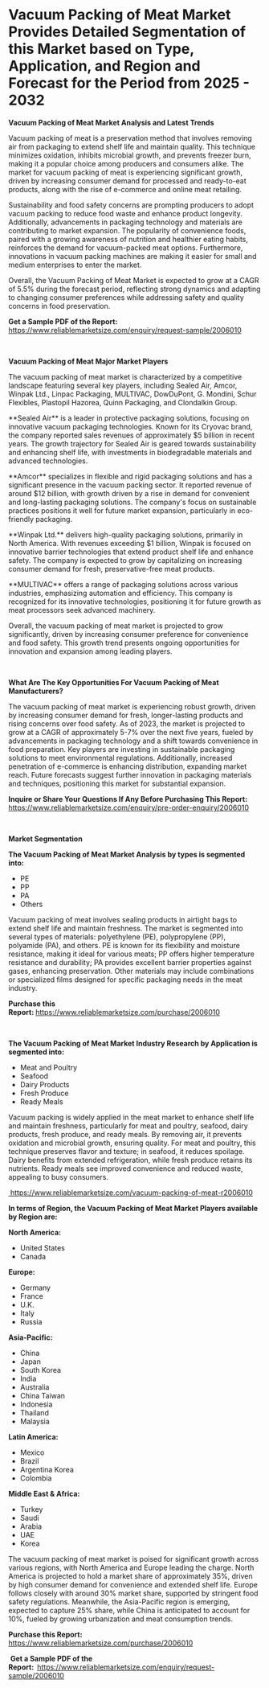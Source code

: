 <p><h1>Vacuum Packing of Meat Market Provides Detailed Segmentation of this Market based on Type, Application, and Region and Forecast for the Period from 2025 - 2032</h1></p><p><strong>Vacuum Packing of Meat Market Analysis and Latest Trends</strong></p>
<p><p>Vacuum packing of meat is a preservation method that involves removing air from packaging to extend shelf life and maintain quality. This technique minimizes oxidation, inhibits microbial growth, and prevents freezer burn, making it a popular choice among producers and consumers alike. The market for vacuum packing of meat is experiencing significant growth, driven by increasing consumer demand for processed and ready-to-eat products, along with the rise of e-commerce and online meat retailing.</p><p>Sustainability and food safety concerns are prompting producers to adopt vacuum packing to reduce food waste and enhance product longevity. Additionally, advancements in packaging technology and materials are contributing to market expansion. The popularity of convenience foods, paired with a growing awareness of nutrition and healthier eating habits, reinforces the demand for vacuum-packed meat options. Furthermore, innovations in vacuum packing machines are making it easier for small and medium enterprises to enter the market.</p><p>Overall, the Vacuum Packing of Meat Market is expected to grow at a CAGR of 5.5% during the forecast period, reflecting strong dynamics and adapting to changing consumer preferences while addressing safety and quality concerns in food preservation.</p></p>
<p><strong>Get a Sample PDF of the Report:&nbsp;</strong> <a href="https://www.reliablemarketsize.com/enquiry/request-sample/2006010?utm_campaign=1889&utm_medium=2&utm_source=Github&utm_content=ia&utm_term=19042025&utm_id=vacuum-packing-of-meat">https://www.reliablemarketsize.com/enquiry/request-sample/2006010</a></p>
<p>&nbsp;</p>
<p><strong>Vacuum Packing of Meat Major Market Players</strong></p>
<p><p>The vacuum packing of meat market is characterized by a competitive landscape featuring several key players, including Sealed Air, Amcor, Winpak Ltd., Linpac Packaging, MULTIVAC, DowDuPont, G. Mondini, Schur Flexibles, Plastopil Hazorea, Quinn Packaging, and Clondalkin Group. </p><p>**Sealed Air** is a leader in protective packaging solutions, focusing on innovative vacuum packaging technologies. Known for its Cryovac brand, the company reported sales revenues of approximately $5 billion in recent years. The growth trajectory for Sealed Air is geared towards sustainability and enhancing shelf life, with investments in biodegradable materials and advanced technologies.</p><p>**Amcor** specializes in flexible and rigid packaging solutions and has a significant presence in the vacuum packing sector. It reported revenue of around $12 billion, with growth driven by a rise in demand for convenient and long-lasting packaging solutions. The company's focus on sustainable practices positions it well for future market expansion, particularly in eco-friendly packaging.</p><p>**Winpak Ltd.** delivers high-quality packaging solutions, primarily in North America. With revenues exceeding $1 billion, Winpak is focused on innovative barrier technologies that extend product shelf life and enhance safety. The company is expected to grow by capitalizing on increasing consumer demand for fresh, preservative-free meat products.</p><p>**MULTIVAC** offers a range of packaging solutions across various industries, emphasizing automation and efficiency. This company is recognized for its innovative technologies, positioning it for future growth as meat processors seek advanced machinery.</p><p>Overall, the vacuum packing of meat market is projected to grow significantly, driven by increasing consumer preference for convenience and food safety. This growth trend presents ongoing opportunities for innovation and expansion among leading players.</p></p>
<p>&nbsp;</p>
<p><strong>What Are The Key Opportunities For Vacuum Packing of Meat Manufacturers?</strong></p>
<p><p>The vacuum packing of meat market is experiencing robust growth, driven by increasing consumer demand for fresh, longer-lasting products and rising concerns over food safety. As of 2023, the market is projected to grow at a CAGR of approximately 5-7% over the next five years, fueled by advancements in packaging technology and a shift towards convenience in food preparation. Key players are investing in sustainable packaging solutions to meet environmental regulations. Additionally, increased penetration of e-commerce is enhancing distribution, expanding market reach. Future forecasts suggest further innovation in packaging materials and techniques, positioning this market for substantial expansion.</p></p>
<p><strong>Inquire or Share Your Questions If Any Before Purchasing This Report:</strong> <a href="https://www.reliablemarketsize.com/enquiry/pre-order-enquiry/2006010?utm_campaign=1889&utm_medium=2&utm_source=Github&utm_content=ia&utm_term=19042025&utm_id=vacuum-packing-of-meat">https://www.reliablemarketsize.com/enquiry/pre-order-enquiry/2006010</a></p>
<p>&nbsp;</p>
<p><strong>Market Segmentation</strong></p>
<p><strong>The Vacuum Packing of Meat Market Analysis by types is segmented into:</strong></p>
<p><ul><li>PE</li><li>PP</li><li>PA</li><li>Others</li></ul></p>
<p><p>Vacuum packing of meat involves sealing products in airtight bags to extend shelf life and maintain freshness. The market is segmented into several types of materials: polyethylene (PE), polypropylene (PP), polyamide (PA), and others. PE is known for its flexibility and moisture resistance, making it ideal for various meats; PP offers higher temperature resistance and durability; PA provides excellent barrier properties against gases, enhancing preservation. Other materials may include combinations or specialized films designed for specific packaging needs in the meat industry.</p></p>
<p><strong>Purchase this Report:&nbsp;</strong><a href="https://www.reliablemarketsize.com/purchase/2006010?utm_campaign=1889&utm_medium=2&utm_source=Github&utm_content=ia&utm_term=19042025&utm_id=vacuum-packing-of-meat">https://www.reliablemarketsize.com/purchase/2006010</a></p>
<p>&nbsp;</p>
<p><strong>The Vacuum Packing of Meat Market Industry Research by Application is segmented into:</strong></p>
<p><ul><li>Meat and Poultry</li><li>Seafood</li><li>Dairy Products</li><li>Fresh Produce</li><li>Ready Meals</li></ul></p>
<p><p>Vacuum packing is widely applied in the meat market to enhance shelf life and maintain freshness, particularly for meat and poultry, seafood, dairy products, fresh produce, and ready meals. By removing air, it prevents oxidation and microbial growth, ensuring quality. For meat and poultry, this technique preserves flavor and texture; in seafood, it reduces spoilage. Dairy benefits from extended refrigeration, while fresh produce retains its nutrients. Ready meals see improved convenience and reduced waste, appealing to busy consumers.</p></p>
<p><a href="https://www.reliablemarketsize.com/vacuum-packing-of-meat-r2006010?utm_campaign=1889&utm_medium=2&utm_source=Github&utm_content=ia&utm_term=19042025&utm_id=vacuum-packing-of-meat">&nbsp;https://www.reliablemarketsize.com/vacuum-packing-of-meat-r2006010</a></p>
<p><strong>In terms of Region, the Vacuum Packing of Meat Market Players available by Region are:</strong></p>
<p>
    <p> <strong> North America: </strong>
        <ul>
            <li>United States</li>
            <li>Canada</li>
        </ul>
        </p> 
    <p> <strong> Europe: </strong>
        <ul>
            <li>Germany</li>
            <li>France</li>
            <li>U.K.</li>
            <li>Italy</li>
            <li>Russia</li>
        </ul>
        </p> 
    <p> <strong> Asia-Pacific: </strong>
        <ul>
            <li>China</li>
            <li>Japan</li>
            <li>South Korea</li>
            <li>India</li>
            <li>Australia</li>
            <li>China Taiwan</li>
            <li>Indonesia</li>
            <li>Thailand</li>
            <li>Malaysia</li>
        </ul>
        </p> 
    <p> <strong> Latin America: </strong>
        <ul>
            <li>Mexico</li>
            <li>Brazil</li>
            <li>Argentina Korea</li>
            <li>Colombia</li>
        </ul>
        </p> 
    <p> <strong> Middle East & Africa: </strong>
        <ul>
            <li>Turkey</li>
            <li>Saudi</li>
            <li>Arabia</li>
            <li>UAE</li>
            <li>Korea</li>
        </ul>
    </p>
    </p>
<p><p>The vacuum packing of meat market is poised for significant growth across various regions, with North America and Europe leading the charge. North America is projected to hold a market share of approximately 35%, driven by high consumer demand for convenience and extended shelf life. Europe follows closely with around 30% market share, supported by stringent food safety regulations. Meanwhile, the Asia-Pacific region is emerging, expected to capture 25% share, while China is anticipated to account for 10%, fueled by growing urbanization and meat consumption trends.</p></p>
<p><strong>Purchase this Report: </strong><a href="https://www.reliablemarketsize.com/purchase/2006010?utm_campaign=1889&utm_medium=2&utm_source=Github&utm_content=ia&utm_term=19042025&utm_id=vacuum-packing-of-meat">https://www.reliablemarketsize.com/purchase/2006010</a></p>
<p>&nbsp;<strong>Get a Sample PDF of the Report:&nbsp;&nbsp;</strong><a href="https://www.reliablemarketsize.com/enquiry/request-sample/2006010?utm_campaign=1889&utm_medium=2&utm_source=Github&utm_content=ia&utm_term=19042025&utm_id=vacuum-packing-of-meat">https://www.reliablemarketsize.com/enquiry/request-sample/2006010</a></p>
<p><strong></strong></p>
<p><p></p><p></p><p></p></p>